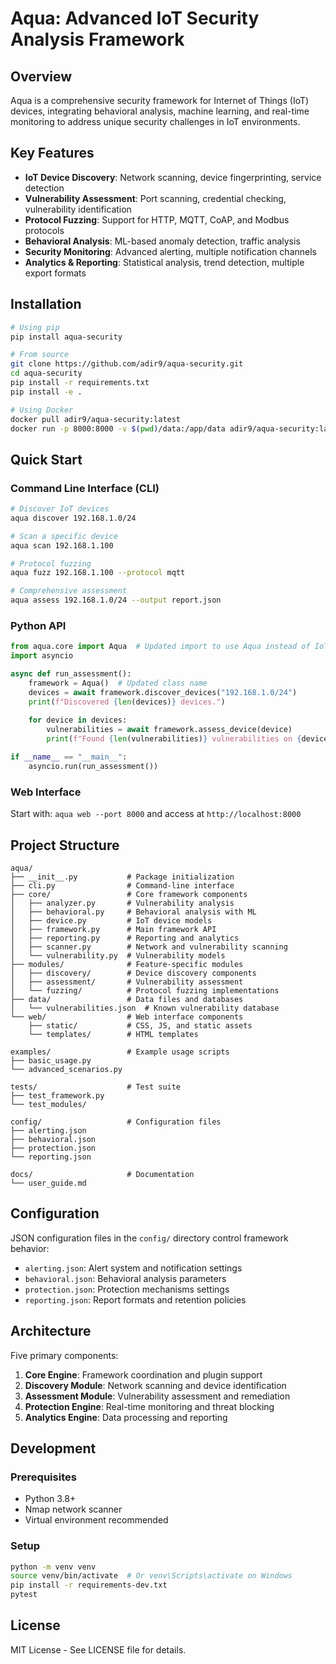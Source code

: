 # Aqua: Advanced IoT Security Analysis Framework

## Overview

Aqua is a comprehensive security framework for Internet of Things (IoT) devices, integrating behavioral analysis, machine learning, and real-time monitoring to address unique security challenges in IoT environments.

## Key Features

- **IoT Device Discovery**: Network scanning, device fingerprinting, service detection
- **Vulnerability Assessment**: Port scanning, credential checking, vulnerability identification
- **Protocol Fuzzing**: Support for HTTP, MQTT, CoAP, and Modbus protocols
- **Behavioral Analysis**: ML-based anomaly detection, traffic analysis
- **Security Monitoring**: Advanced alerting, multiple notification channels
- **Analytics & Reporting**: Statistical analysis, trend detection, multiple export formats

## Installation

```bash
# Using pip
pip install aqua-security

# From source
git clone https://github.com/adir9/aqua-security.git
cd aqua-security
pip install -r requirements.txt
pip install -e .

# Using Docker
docker pull adir9/aqua-security:latest
docker run -p 8000:8000 -v $(pwd)/data:/app/data adir9/aqua-security:latest
```

## Quick Start

### Command Line Interface (CLI)

```bash
# Discover IoT devices
aqua discover 192.168.1.0/24

# Scan a specific device
aqua scan 192.168.1.100

# Protocol fuzzing
aqua fuzz 192.168.1.100 --protocol mqtt

# Comprehensive assessment
aqua assess 192.168.1.0/24 --output report.json
```

### Python API

```python
from aqua.core import Aqua  # Updated import to use Aqua instead of IoTPTF
import asyncio

async def run_assessment():
    framework = Aqua()  # Updated class name
    devices = await framework.discover_devices("192.168.1.0/24")
    print(f"Discovered {len(devices)} devices.")
    
    for device in devices:
        vulnerabilities = await framework.assess_device(device)
        print(f"Found {len(vulnerabilities)} vulnerabilities on {device.ip}")

if __name__ == "__main__":
    asyncio.run(run_assessment())
```

### Web Interface

Start with: `aqua web --port 8000` and access at `http://localhost:8000`

## Project Structure

```
aqua/
├── __init__.py           # Package initialization
├── cli.py                # Command-line interface
├── core/                 # Core framework components
│   ├── analyzer.py       # Vulnerability analysis
│   ├── behavioral.py     # Behavioral analysis with ML
│   ├── device.py         # IoT device models
│   ├── framework.py      # Main framework API
│   ├── reporting.py      # Reporting and analytics
│   ├── scanner.py        # Network and vulnerability scanning
│   └── vulnerability.py  # Vulnerability models
├── modules/              # Feature-specific modules
│   ├── discovery/        # Device discovery components
│   ├── assessment/       # Vulnerability assessment
│   └── fuzzing/          # Protocol fuzzing implementations
├── data/                 # Data files and databases
│   └── vulnerabilities.json  # Known vulnerability database
└── web/                  # Web interface components
    ├── static/           # CSS, JS, and static assets
    └── templates/        # HTML templates

examples/                 # Example usage scripts
├── basic_usage.py
└── advanced_scenarios.py

tests/                    # Test suite
├── test_framework.py
└── test_modules/

config/                   # Configuration files
├── alerting.json
├── behavioral.json
├── protection.json
└── reporting.json

docs/                     # Documentation
└── user_guide.md
```

## Configuration

JSON configuration files in the `config/` directory control framework behavior:

- `alerting.json`: Alert system and notification settings
- `behavioral.json`: Behavioral analysis parameters
- `protection.json`: Protection mechanisms settings
- `reporting.json`: Report formats and retention policies

## Architecture

Five primary components:

1. **Core Engine**: Framework coordination and plugin support
2. **Discovery Module**: Network scanning and device identification
3. **Assessment Module**: Vulnerability assessment and remediation
4. **Protection Engine**: Real-time monitoring and threat blocking
5. **Analytics Engine**: Data processing and reporting

## Development

### Prerequisites
- Python 3.8+
- Nmap network scanner
- Virtual environment recommended

### Setup

```bash
python -m venv venv
source venv/bin/activate  # Or venv\Scripts\activate on Windows
pip install -r requirements-dev.txt
pytest
```

## License

MIT License - See LICENSE file for details.

